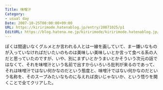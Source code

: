 ```yaml
---
Title: 味噌汁
Category:
- usual day
Date: 2007-10-25T00:00:00+09:00
URL: https://kiririmode.hatenablog.jp/entry/20071025/p1
EditURL: https://blog.hatena.ne.jp/kiririmode/kiririmode.hatenablog.jp/atom/entry/8454420450078216429
---
```



ぼくは間違いなくグルメとか言われる人とは一線を画していて、まー嫌いなものが入っていなければだいたいのものは美味しい美味しいとか言って食べる系の人だと思っていたのですが、いや、別にまずいとかうまいとかそういう次元の話ではなくて、それを味噌汁という名前で出すからいろいろ批判が来るのであって、それは味噌汁ではない何かなのだという態度と、味噌汁ではない何かなのだという名称を、そのスープみたいなものに与えれば良いじゃないか、という悟りを開くことで全てクリアした。

